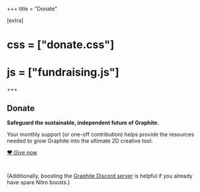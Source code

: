 +++
title = "Donate"

[extra]
# css = ["donate.css"]
# js = ["fundraising.js"]
+++

<section>
<div class="block">

# Donate

**Safeguard the sustainable, independent future of Graphite.**

Your monthly support (or one-off contribution) helps provide the resources needed to grow Graphite into the ultimate 2D creative tool.

<a href="https://github.com/sponsors/GraphiteEditor" class="button arrow">&hearts; Give now</a>

<br />

(Additionally, boosting the [Graphite Discord server](https://discord.graphite.rs) is helpful if you already have spare Nitro boosts.)

</div>
</section>

<!-- <section id="fundraising" class="feature-box-outer">
<div class="feature-box-inner">
<div>

<div class="block">

# Support the mission

<p class="balance-text">
You can help realize Graphite's ambitious vision of building the ultimate 2D creative tool.
Graphite is built by a small, dedicated crew of volunteers in need of resources to grow.
</p>

### Summer 2023 fundraising goal:

<div class="fundraising loading" data-fundraising>
	<div class="fundraising-bar" data-fundraising-bar style="--fundraising-percent: 0%">
		<div class="fundraising-bar-progress"></div>
	</div>
	<div class="goal-metrics">
		<span data-fundraising-percent>Progress: <span data-dynamic>0</span>%</span>
		<span data-fundraising-goal>Goal: $<span data-dynamic>0</span>/month</span>
	</div>
</div>

[Become a monthly supporter](https://github.com/sponsors/GraphiteEditor) this summer to collect an exclusive 💚 badge. Each season you support, a new heart design is yours to keep. In the future, they'll be shown on Graphite account profiles and community areas like forums and in-app collaboration.

<a href="https://github.com/sponsors/GraphiteEditor" class="button arrow">Donate</a>

</div>

<div class="graphic">
	<a href="https://github.com/sponsors/GraphiteEditor"><img src="https://files.keavon.com/-/OtherDroopyBoto/Spring_Heart.png" /></a>
</div>

</div>
</div>
</section> -->
